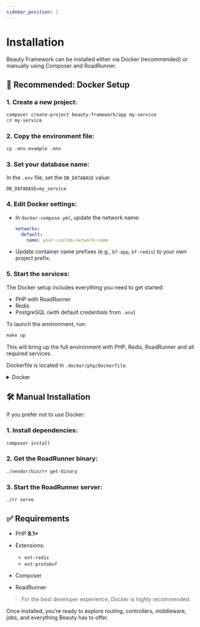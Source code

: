 ```yaml
---
sidebar_position: 1
---
```


# Installation

Beauty Framework can be installed either via Docker (recommended) or manually using Composer and RoadRunner.


## 🚀 Recommended: Docker Setup

### 1. Create a new project:

```bash
composer create-project beauty-framework/app my-service
cd my-service
```

### 2. Copy the environment file:

```bash
cp .env.example .env
```

### 3. Set your database name:

In the `.env` file, set the `DB_DATABASE` value:

```dotenv
DB_DATABASE=my_service
```

### 4. Edit Docker settings:

* In `docker-compose.yml`, update the network name:

  ```yaml
  networks:
    default:
      name: your-custom-network-name
  ```
* Update container name prefixes (e.g., `bf-app`, `bf-redis`) to your own project prefix.

### 5. Start the services:

The Docker setup includes everything you need to get started:

* PHP with RoadRunner
* Redis
* PostgreSQL (with default credentials from `.env`)

To launch the environment, run:

```bash
make up
```

This will bring up the full environment with PHP, Redis, RoadRunner and all required services.

Dockerfile is located in `.docker/php/Dockerfile`.
<details>
  <summary>Docker</summary>

  <details>
    <summary>**Dockerfile:**</summary>

      ```dockerfile
  FROM ghcr.io/roadrunner-server/roadrunner:2024 AS roadrunner

FROM php:8.4-alpine AS base

ARG WWWUSER=1000
ARG WWWGROUP=1000

RUN --mount=type=bind,from=mlocati/php-extension-installer:2,source=/usr/bin/install-php-extensions,target=/usr/local/bin/install-php-extensions \
    apk add --no-cache libtool autoconf g++ make protobuf-dev protobuf unzip curl \
    && install-php-extensions \
        @composer-2 \
        opcache \
        zip \
        bcmath \
        sockets \
        pcntl \
        pdo \
        pdo_mysql \
        pdo_pgsql \
        pdo_sqlite \
        amqp \
        redis \
        msgpack \
        grpc \
        intl \
    && curl -LO https://github.com/protocolbuffers/protobuf/releases/download/v24.4/protoc-24.4-linux-x86_64.zip \
    && unzip protoc-24.4-linux-x86_64.zip -d /usr/local \
    && rm protoc-24.4-linux-x86_64.zip

COPY --from=roadrunner /usr/bin/rr /usr/local/bin/rr

WORKDIR /var/www

ENV COMPOSER_ALLOW_SUPERUSER=1

COPY ./composer.json ./composer.lock ./
RUN composer install --no-dev --optimize-autoloader || true

COPY .docker/php/php.ini /usr/local/etc/php/conf.d/custom.ini

RUN addgroup -g ${WWWGROUP} appuser \
    && adduser -u ${WWWUSER} -G appuser -s /bin/sh -D appuser

FROM base AS prod

COPY . .

USER appuser

EXPOSE 8080

CMD ["rr", "serve", "-c", ".rr.yaml"]

FROM base AS dev

RUN apk add --no-cache --virtual .build-deps $PHPIZE_DEPS \
    && pecl install xdebug \
    && docker-php-ext-enable xdebug \
    && echo "xdebug.mode=debug" >> /usr/local/etc/php/conf.d/docker-php-ext-xdebug.ini \
    && echo "xdebug.client_host=host.docker.internal" >> /usr/local/etc/php/conf.d/docker-php-ext-xdebug.ini \
    && echo "xdebug.start_with_request=trigger" >> /usr/local/etc/php/conf.d/docker-php-ext-xdebug.ini \
    && echo "xdebug.idekey=PHPSTORM" >> /usr/local/etc/php/conf.d/docker-php-ext-xdebug.ini \
    && echo "xdebug.client_port=9003" >> /usr/local/etc/php/conf.d/docker-php-ext-xdebug.ini \
    && apk del .build-deps

USER appuser

EXPOSE 8080 9003

CMD ["rr", "serve", "-c", ".rr.yaml"]
  ```
  </details>

  <details>
    <summary>**docker-compose.yml**</summary>

 ```yml
services:
  app:
    build:
      context: .
      dockerfile: .docker/php/Dockerfile
      target: prod
    restart: always
    container_name: grpc-br-app
    working_dir: /var/www
    ports:
      - "8080:8080"
      - "51015:51015"
    volumes:
      - .:/var/www:cached
      - ./protoc-gen-php-grpc:/usr/local/bin/protoc-gen-php-grpc
    depends_on:
      - db
      - redis
    networks:
      - example-grpc-beauty-network

  db:
    image: postgres:16-alpine
    container_name: grpc-br-postgres
    restart: always
    environment:
      POSTGRES_DB: ${DB_DATABASE}
      POSTGRES_USER: ${DB_USERNAME}
      POSTGRES_PASSWORD: ${DB_PASSWORD}
    volumes:
      - pg_data:/var/lib/postgresql/data
    networks:
      - example-grpc-beauty-network

  redis:
    image: redis:alpine
    container_name: grpc-br-redis
    restart: always
    volumes:
      - redis_data:/data
    networks:
      - example-grpc-beauty-network

volumes:
  pg_data:
  redis_data:

networks:
  example-grpc-beauty-network:
    driver: bridge
```
  </details>

  <details>
    <summary>**docker-compose.override.yml**</summary>

```yml
services:
  app:
    build:
      target: dev
    environment:
      PHP_IDE_CONFIG: "serverName=stage"
    restart: unless-stopped
    #ports:
    #    - "9003:9003"

  db:
    restart: unless-stopped
    ports:
      - "5432:5432"

  redis:
    restart: unless-stopped
    ports:
      - "6379:6379"
```
  </details>
</details>


## 🛠 Manual Installation

If you prefer not to use Docker:

### 1. Install dependencies:

```bash
composer install
```

### 2. Get the RoadRunner binary:

```bash
./vendor/bin/rr get-binary
```

### 3. Start the RoadRunner server:

```bash
./rr serve
```


## ✅ Requirements

* PHP **8.1+**
* Extensions:

  * `ext-redis`
  * `ext-protobuf`
* Composer
* RoadRunner

> For the best developer experience, Docker is highly recommended.


Once installed, you’re ready to explore routing, controllers, middleware, jobs, and everything Beauty has to offer.
